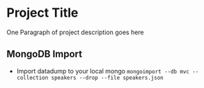 # Project Title

One Paragraph of project description goes here

## MongoDB Import

* Import datadump to your local mongo ```mongoimport --db mvc --collection speakers --drop --file speakers.json```